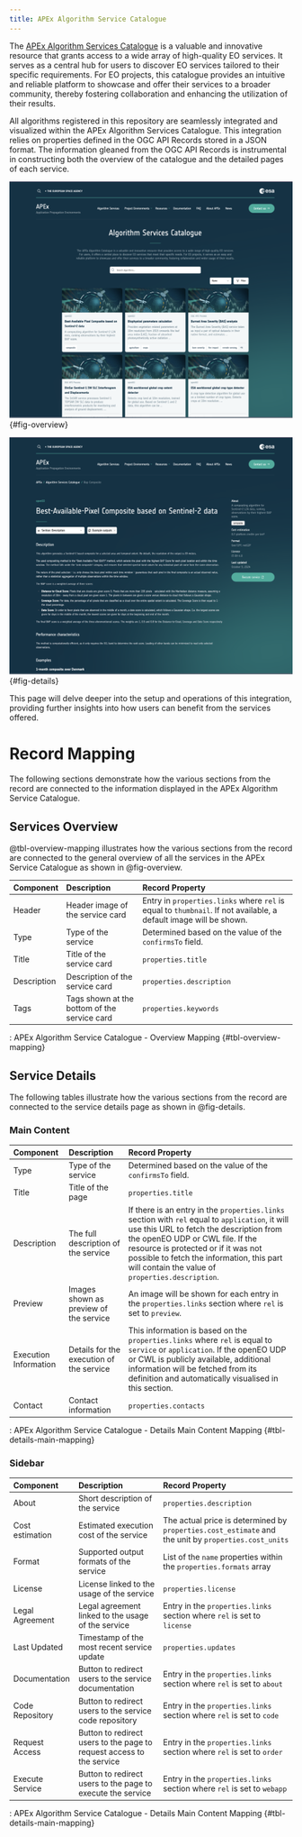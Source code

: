 ```yaml
---
title: APEx Algorithm Service Catalogue
---
```


 The [APEx Algorithm Services Catalogue](https://algorithm-catalogue.apex.esa.int/) is a valuable and innovative resource that grants access to a wide array of high-quality EO services. It serves as a central hub for users to discover EO services tailored to their specific requirements. For EO projects, this catalogue provides an intuitive and reliable platform to showcase and offer their services to a broader community, thereby fostering collaboration and enhancing the utilization of their results.
 
All algorithms registered in this repository are seamlessly integrated and visualized within the APEx Algorithm Services Catalogue. This integration relies on properties defined in the OGC API Records stored in a JSON format. The information gleaned from the OGC API Records is instrumental in constructing both the overview of the catalogue and the detailed pages of each service.

![APEx Algorithm Services Catalogue - Overview](images/catalogue.png){#fig-overview}

![APEx Algorithm Services Catalogue - Service Details](images/catalogue_details.png){#fig-details}

 
This page will delve deeper into the setup and operations of this integration, providing further insights into how users can benefit from the services offered.

# Record Mapping
The following sections demonstrate how the various sections from the record are connected to the information displayed in the APEx Algorithm Service Catalogue.

## Services Overview

@tbl-overview-mapping illustrates how the various sections from the record are connected to the general overview of all the services in the APEx Service Catalogue as shown in @fig-overview.

| Component | Description | Record Property |
| :--- | :--- | :--- |
| Header | Header image of the service card | Entry in `properties.links` where `rel` is equal to `thumbnail`. If not available, a default image will be shown. |
| Type | Type of the service | Determined based on the value of the `confirmsTo` field. |
| Title | Title of the service card | `properties.title` |
| Description | Description of the service card | `properties.description` |
| Tags | Tags shown at the bottom of the service card | `properties.keywords` |
: APEx Algorithm Service Catalogue - Overview Mapping {#tbl-overview-mapping}

## Service Details

The following tables illustrate how the various sections from the record are connected to the service details page as shown in @fig-details.

### Main Content 

| Component | Description | Record Property |
| :--- | :--- | :--- |
| Type | Type of the service | Determined based on the value of the `confirmsTo` field. |
| Title | Title of the page | `properties.title` |
| Description | The full description of the service | If there is an entry in the `properties.links` section with `rel` equal to `application`, it will use this URL to fetch the description from the openEO UDP or CWL file. If the resource is protected or if it was not possible to fetch the information, this part will contain the value of `properties.description`. |
| Preview | Images shown as preview of the service | An image will be shown for each entry in the `properties.links` section where `rel` is set to `preview`. |
| Execution Information | Details for the execution of the service | This information is based on the `properties.links` where `rel` is equal to `service` or `application`. If the openEO UDP or CWL is publicly available, additional information will be fetched from its definition and automatically visualised in this section. |
| Contact | Contact information | `properties.contacts` |
: APEx Algorithm Service Catalogue - Details Main Content Mapping {#tbl-details-main-mapping}

### Sidebar

| Component | Description | Record Property |
| :--- | :--- | :--- |
| About | Short description of the service | `properties.description` |
| Cost estimation| Estimated execution cost of the service | The actual price is determined by `properties.cost_estimate` and the unit by `properties.cost_units` |
| Format | Supported output formats of the service | List of the `name` properties within the `properties.formats` array | 
| License | License linked to the usage of the service | `properties.license` | 
| Legal Agreement | Legal agreement linked to the usage of the service | Entry in the `properties.links` section where `rel` is set to `license`|
| Last Updated | Timestamp of the most recent service update | `properties.updates` | 
| Documentation | Button to redirect users to the service documentation | Entry in the `properties.links` section where `rel` is set to `about`|
| Code Repository | Button to redirect users to the service code repository | Entry in the `properties.links` section where `rel` is set to `code`|
| Request Access | Button to redirect users to the page to request access to the service | Entry in the `properties.links` section where `rel` is set to `order`|
| Execute Service | Button to redirect users to the page to execute the service | Entry in the `properties.links` section where `rel` is set to `webapp`|
: APEx Algorithm Service Catalogue - Details Main Content Mapping {#tbl-details-main-mapping}
